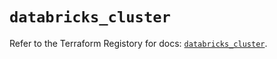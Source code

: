 # `databricks_cluster`

Refer to the Terraform Registory for docs: [`databricks_cluster`](https://registry.terraform.io/providers/databricks/databricks/1.30.0/docs/resources/cluster).
